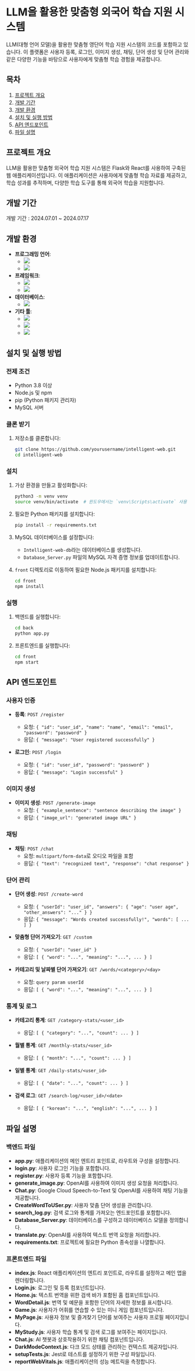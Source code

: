 # LLM을 활용한 맞춤형 외국어 학습 지원 시스템

LLM(대형 언어 모델)을 활용한 맞춤형 영단어 학습 지원 시스템의 코드를 포함하고 있습니다.
이 플랫폼은 사용자 등록, 로그인, 이미지 생성, 채팅, 단어 생성 및 단어 관리와 같은 다양한 기능을 바탕으로 사용자에게 맞춤형 학습 경험을 제공합니다.

## 목차
1. [프로젝트 개요](#프로젝트-개요)
2. [개발 기간](#개발-기간)
3. [개발 환경](#개발-환경)
4. [설치 및 실행 방법](#설치-및-실행-방법)
5. [API 엔드포인트](#api-엔드포인트)
6. [파일 설명](#파일-설명)

## 프로젝트 개요

LLM을 활용한 맞춤형 외국어 학습 지원 시스템은 Flask와 React를 사용하여 구축된 웹 애플리케이션입니다. 
이 애플리케이션은 사용자에게 맞춤형 학습 자료를 제공하고, 학습 성과를 추적하며, 다양한 학습 도구를 통해 외국어 학습을 지원합니다.

## 개발 기간

개발 기간 : 2024.07.01 ~ 2024.07.17

## 개발 환경

- **프로그래밍 언어**: 
  - <img src="https://img.shields.io/badge/Python-3776AB?style=flat-square&logo=Python&logoColor=white"/>
  - <img src="https://img.shields.io/badge/JavaScript-F7DF1E?style=flat-square&logo=JavaScript&logoColor=black"/>
- **프레임워크**: 
  - <img src="https://img.shields.io/badge/Flask-000000?style=flat-square&logo=Flask&logoColor=white"/>
  - <img src="https://img.shields.io/badge/React-61DAFB?style=flat-square&logo=React&logoColor=black"/>
- **데이터베이스**: 
  - <img src="https://img.shields.io/badge/MySQL-4479A1?style=flat-square&logo=MySQL&logoColor=white"/>
- **기타 툴**: 
  - <img src="https://img.shields.io/badge/Node.js-339933?style=flat-square&logo=Node.js&logoColor=white"/>
  - <img src="https://img.shields.io/badge/npm-CB3837?style=flat-square&logo=npm&logoColor=white"/>
  - <img src="https://img.shields.io/badge/pip-3775A9?style=flat-square&logo=pypi&logoColor=white"/>


## 설치 및 실행 방법

### 전제 조건

- Python 3.8 이상
- Node.js 및 npm
- pip (Python 패키지 관리자)
- MySQL 서버

### 클론 받기

1. 저장소를 클론합니다:
    ```sh
    git clone https://github.com/yourusername/intelligent-web.git
    cd intelligent-web
    ```

### 설치

1. 가상 환경을 만들고 활성화합니다:
    ```sh
    python3 -m venv venv
    source venv/bin/activate  # 윈도우에서는 `venv\Scripts\activate` 사용
    ```

2. 필요한 Python 패키지를 설치합니다:
    ```sh
    pip install -r requirements.txt
    ```

3. MySQL 데이터베이스를 설정합니다:
    - `Intelligent-web-db`라는 데이터베이스를 생성합니다.
    - `Database_Server.py` 파일의 MySQL 자격 증명 정보를 업데이트합니다.

4. `front` 디렉토리로 이동하여 필요한 Node.js 패키지를 설치합니다:
    ```sh
    cd front
    npm install
    ```

### 실행

1. 백엔드를 실행합니다:
    ```sh
    cd back
    python app.py
    ```

2. 프론트엔드를 실행합니다:
    ```sh
    cd front
    npm start
    ```

## API 엔드포인트

### 사용자 인증

- **등록**: `POST /register`
    - 요청: `{ "id": "user_id", "name": "name", "email": "email", "password": "password" }`
    - 응답: `{ "message": "User registered successfully" }`

- **로그인**: `POST /login`
    - 요청: `{ "id": "user_id", "password": "password" }`
    - 응답: `{ "message": "Login successful" }`

### 이미지 생성

- **이미지 생성**: `POST /generate-image`
    - 요청: `{ "example_sentence": "sentence describing the image" }`
    - 응답: `{ "image_url": "generated image URL" }`

### 채팅

- **채팅**: `POST /chat`
    - 요청: `multipart/form-data`로 오디오 파일을 포함
    - 응답: `{ "text": "recognized text", "response": "chat response" }`

### 단어 관리

- **단어 생성**: `POST /create-word`
    - 요청: `{ "userId": "user_id", "answers": { "age": "user age", "other_answers": "..." } }`
    - 응답: `{ "message": "Words created successfully!", "words": [ ... ] }`

- **맞춤형 단어 가져오기**: `GET /custom`
    - 요청: `{ "userId": "user_id" }`
    - 응답: `[ { "word": "...", "meaning": "...", ... } ]`

- **카테고리 및 날짜별 단어 가져오기**: `GET /words/<category>/<day>`
    - 요청: `query param userId`
    - 응답: `[ { "word": "...", "meaning": "...", ... } ]`

### 통계 및 로그

- **카테고리 통계**: `GET /category-stats/<user_id>`
    - 응답: `[ { "category": "...", "count": ... } ]`

- **월별 통계**: `GET /monthly-stats/<user_id>`
    - 응답: `[ { "month": "...", "count": ... } ]`

- **일별 통계**: `GET /daily-stats/<user_id>`
    - 응답: `[ { "date": "...", "count": ... } ]`

- **검색 로그**: `GET /search-log/<user_id>/<date>`
    - 응답: `[ { "korean": "...", "english": "...", ... } ]`

## 파일 설명

### 백엔드 파일

- **app.py**: 애플리케이션의 메인 엔트리 포인트로, 라우트와 구성을 설정합니다.
- **login.py**: 사용자 로그인 기능을 포함합니다.
- **register.py**: 사용자 등록 기능을 포함합니다.
- **generate_image.py**: OpenAI를 사용하여 이미지 생성 요청을 처리합니다.
- **Chat.py**: Google Cloud Speech-to-Text 및 OpenAI를 사용하여 채팅 기능을 제공합니다.
- **CreateWordToUSer.py**: 사용자 맞춤 단어 생성을 관리합니다.
- **search_log.py**: 검색 로그와 통계를 가져오는 엔드포인트를 포함합니다.
- **Database_Server.py**: 데이터베이스를 구성하고 데이터베이스 모델을 정의합니다.
- **translate.py**: OpenAI를 사용하여 텍스트 번역 요청을 처리합니다.
- **requirements.txt**: 프로젝트에 필요한 Python 종속성을 나열합니다.

### 프론트엔드 파일

- **index.js**: React 애플리케이션의 엔트리 포인트로, 라우트를 설정하고 메인 앱을 렌더링합니다.
- **Login.js**: 로그인 및 등록 컴포넌트입니다.
- **Home.js**: 텍스트 번역을 위한 검색 바가 포함된 홈 컴포넌트입니다.
- **WordDetail.js**: 번역 및 예문을 포함한 단어의 자세한 정보를 표시합니다.
- **Game.js**: 사용자가 어휘를 연습할 수 있는 미니 게임 컴포넌트입니다.
- **MyPage.js**: 사용자 정보 및 즐겨찾기 단어를 보여주는 사용자 프로필 페이지입니다.
- **MyStudy.js**: 사용자 학습 통계 및 검색 로그를 보여주는 페이지입니다.
- **Chat.js**: AI 챗봇과 상호작용하기 위한 채팅 컴포넌트입니다.
- **DarkModeContext.js**: 다크 모드 상태를 관리하는 컨텍스트 제공자입니다.
- **setupTests.js**: Jest로 테스트를 설정하기 위한 구성 파일입니다.
- **reportWebVitals.js**: 애플리케이션의 성능 메트릭을 측정합니다.


